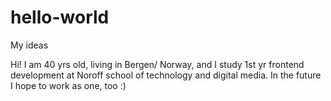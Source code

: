 # hello-world
My ideas

Hi!
I am 40 yrs old, living in Bergen/ Norway, and I study 1st yr frontend development at Noroff school of technology and digital media. 
In the future I hope to work as one, too :) 
